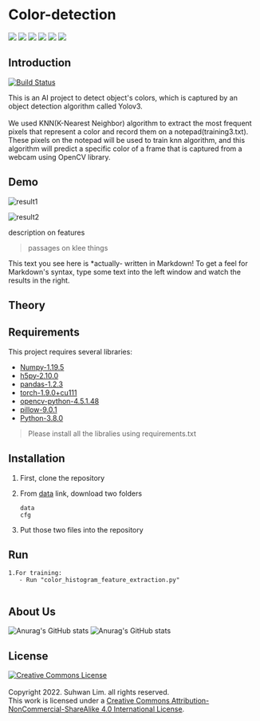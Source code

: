 # Color-detection
<img src="https://img.shields.io/badge/Keras-D00000?style=flat-square&logo=Keras&logoColor=white"/></a>
<img src="https://img.shields.io/badge/NumPy-013243?style=flat-square&logo=NumPy&logoColor=white"/></a>
<img src="https://img.shields.io/badge/OpenCV-5C3EE8?style=flat-square&logo=OpenCV&logoColor=white"/></a>
<img src="https://img.shields.io/badge/Python-3766AB?style=flat-square&logo=Python&logoColor=white"/></a>
<img src="https://img.shields.io/badge/PyTorch-EE4C2C?style=flat-square&logo=PyTorch&logoColor=white"/></a>
<img src="https://img.shields.io/badge/Tensorflow-FF6F00?style=flat-square&logo=TensorFlow&logoColor=white"/></a>
## Introduction

[![Build Status](https://travis-ci.org/joemccann/dillinger.svg?branch=master)](https://travis-ci.org/joemccann/dillinger)

This is an AI project to detect object's colors, which is captured by an object detection algorithm called Yolov3.<br>  
We used KNN(K-Nearest Neighbor) algorithm to extract the most frequent pixels that represent a color and record them on a notepad(training3.txt).
These pixels on the notepad will be used to train knn algorithm, and this algorithm will predict a specific color of a frame that is captured from a webcam using OpenCV library.

## Demo
![result1](https://user-images.githubusercontent.com/99879082/212631803-50a4a45e-44d4-45ba-9a7c-ccc0fe194226.PNG)

![result2](https://user-images.githubusercontent.com/99879082/212631812-c34e9821-a9d9-4868-b151-fd02971c9a81.PNG)

description on features

> passages on klee things
> 
> 
> 
> 
> 
> 
This text you see here is *actually- written in Markdown! To get a feel
for Markdown's syntax, type some text into the left window and
watch the results in the right.

## Theory

## Requirements

This project requires several libraries:

- [Numpy-1.19.5](https://numpy.org/) 
- [h5py-2.10.0](https://www.h5py.org/)
- [pandas-1.2.3](https://pandas.pydata.org/) 
- [torch-1.9.0+cu111](https://pytorch.org/get-started/previous-versions/)
- [opencv-python-4.5.1.48](https://opencv.org/)
- [pillow-9.0.1](https://pypi.org/project/Pillow/9.0.1/)
- [Python-3.8.0](https://www.python.org/downloads/release/python-380/)

>Please install all the libralies using requirements.txt


## Installation

1. First, clone the repository

2. From [data](https://drive.google.com/drive/folders/1_GnazrVC9MHOFEcqacNN1MxGSvIaqhFM?usp=sharing) link, download two folders

   ```
   data
   cfg
   ```
3. Put those two files into the repository

## Run
```
1.For training:
   - Run "color_histogram_feature_extraction.py"
   
```

## About Us
![Anurag's GitHub stats](https://github-readme-stats.vercel.app/api?username=gogojila1029&show_icons=true&theme=radical)
![Anurag's GitHub stats](https://github-readme-stats.vercel.app/api?username=Aiuces&show_icons=true&theme=radical)

## License

<a rel="license" href="http://creativecommons.org/licenses/by-nc-sa/4.0/"><img alt="Creative Commons License" style="border-width:0" src="https://i.creativecommons.org/l/by-nc-sa/4.0/88x31.png" /></a><br /><br>Copyright 2022. Suhwan Lim. all rights reserved.</br>
This work is licensed under a <a rel="license" href="http://creativecommons.org/licenses/by-nc-sa/4.0/">Creative Commons Attribution-NonCommercial-ShareAlike 4.0 International License</a>.

[//]: # (These are reference links used in the body of this note and get stripped out when the markdown processor does its job. There is no need to format nicely because it shouldn't be seen. Thanks SO - http://stackoverflow.com/questions/4823468/store-comments-in-markdown-syntax)

   [dill]: <https://github.com/joemccann/dillinger>
   [git-repo-url]: <https://github.com/joemccann/dillinger.git>
   [john gruber]: <http://daringfireball.net>
   [df1]: <http://daringfireball.net/projects/markdown/>
   [markdown-it]: <https://github.com/markdown-it/markdown-it>
   [Ace Editor]: <http://ace.ajax.org>
   [node.js]: <http://nodejs.org>
   [Twitter Bootstrap]: <http://twitter.github.com/bootstrap/>
   [jQuery]: <http://jquery.com>
   [@tjholowaychuk]: <http://twitter.com/tjholowaychuk>
   [express]: <http://expressjs.com>
   [AngularJS]: <http://angularjs.org>
   [Gulp]: <http://gulpjs.com>

   [PlDb]: <https://github.com/joemccann/dillinger/tree/master/plugins/dropbox/README.md>
   [PlGh]: <https://github.com/joemccann/dillinger/tree/master/plugins/github/README.md>
   [PlGd]: <https://github.com/joemccann/dillinger/tree/master/plugins/googledrive/README.md>
   [PlOd]: <https://github.com/joemccann/dillinger/tree/master/plugins/onedrive/README.md>
   [PlMe]: <https://github.com/joemccann/dillinger/tree/master/plugins/medium/README.md>
   [PlGa]: <https://github.com/RahulHP/dillinger/blob/master/plugins/googleanalytics/README.md>
